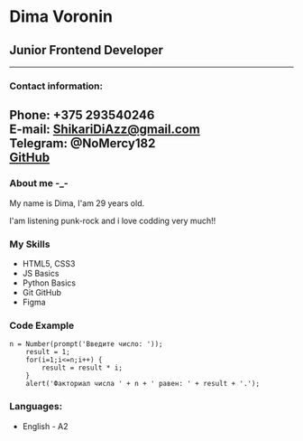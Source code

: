 # Dima Voronin #
## Junior Frontend Developer ##
---

### Contact information: ###

Phone: +375 293540246  
E-mail: ShikariDiAzz@gmail.com  
Telegram: @NoMercy182  
[GitHub](https://github.com/NoMercy182)  
---

### About me -_- ###
My name is Dima, I'am 29 years old.

I'am listening punk-rock and i love codding very much!!

### My Skills ###

* HTML5, CSS3
* JS Basics
* Python Basics
* Git GitHub
* Figma

### Code Example ###

```
n = Number(prompt('Введите число: '));
	result = 1;
	for(i=1;i<=n;i++) {
		result = result * i;
	}
	alert('Факториал числа ' + n + ' равен: ' + result + '.');

```

### Languages: ###

* English - A2




